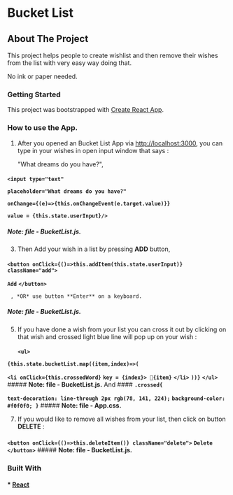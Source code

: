 <!-- NAME OF THE PROJECT -->
   # Bucket List
   
   <!-- ABOUT THE PROJECT -->
   ## About The Project

This project helps people to create wishlist and then remove their wishes from the list with very easy way doing that. 

No ink or paper needed.

### Getting Started

This project was bootstrapped with [Create React App](https://github.com/facebook/create-react-app).

### How to use the App.

1. After you opened an Bucket List App via [http://localhost:3000](http://localhost:3000), you can type in your wishes in open input window that says :

   "What dreams do you have?",
   ####
 **```
      <input type="text"
      ```**
   
   **```
      placeholder="What dreams do you have?"
      ```**

 **```
      onChange={(e)=>{this.onChangeEvent(e.target.value)}}
      ```**

 **```
      value = {this.state.userInput}/>
       ```**
       
 ##### **Note: file - BucketList.js.**

3. Then Add your wish in a list by pressing **ADD** button,
   ####
 **```
       <button onClick={()=>this.addItem(this.state.userInput)} className="add">
      ```**

 **```
       Add
     ```**
 **```
       </button>
       ```** 
   
     , *OR* use button **Enter** on a keyboard.
   
   #####     **Note: file - BucketList.js.**

 5. If you have done a wish from your list you can cross it out by clicking on that wish and crossed light blue line will pop up on your wish :
    ####
    **```
           <ul>
           ```**

 **```
                {this.state.bucketList.map((item,index)=>(
    ```**
    
 **```
                    <li onClick={this.crossedWord}
     ```**
   **```
                     key = {index}> 💎{item}
    ```**
    **```
                     </li>
    ```**
    **```
                ))}
    ```**
    **```
            </ul>
            ```**
    ##### **Note: file - BucketList.js.**
    And
    ####
    **```
            .crossed{
            ```**

   **```
             text-decoration: line-through 2px rgb(78, 141, 224);
              ```**
               **```
             background-color: #f0f0f0;
              }
             ```**
     ##### **Note: file - App.css.**
    
 7. If you would like to remove all wishes from your list, then click on button **DELETE** :
       ####
 **```
        <button onClick={()=>this.deleteItem()} className="delete">
       ```**
   **```
                    Delete
                    ```**
                    **```
                </button>
                ```**
       ##### **Note: file - BucketList.js.**
       
  

### Built With

 #### * [React](https://react.dev/)

